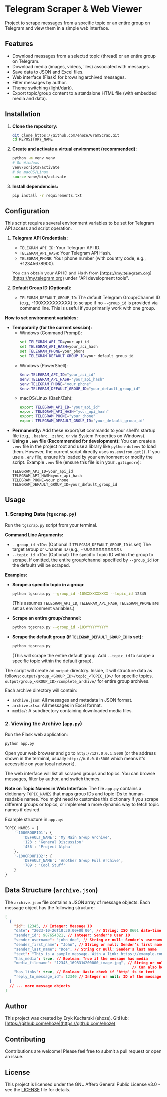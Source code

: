 # Telegram Scraper & Web Viewer

Project to scrape messages from a specific topic or an entire group on Telegram and view them in a simple web interface.

## Features

*   Download messages from a selected topic (thread) or an entire group on Telegram.
*   Download media (images, videos, files) associated with messages.
*   Save data to JSON and Excel files.
*   Web interface (Flask) for browsing archived messages.
*   Filter messages by author.
*   Theme switching (light/dark).
*   Export topic/group content to a standalone HTML file (with embedded media and data).

## Installation

1.  **Clone the repository:**
    ```bash
    git clone https://github.com/ehoze/GramScrap.git
    cd REPOSITORY_NAME
    ```

2.  **Create and activate a virtual environment (recommended):**
    ```bash
    python -m venv venv
    # On Windows
    venv\Scripts\activate
    # On macOS/Linux
    source venv/bin/activate
    ```

3.  **Install dependencies:**
    ```bash
    pip install -r requirements.txt
    ```

## Configuration

This script requires several environment variables to be set for Telegram API access and script operation.

1.  **Telegram API Credentials:**
    *   `TELEGRAM_API_ID`: Your Telegram API ID.
    *   `TELEGRAM_API_HASH`: Your Telegram API Hash.
    *   `TELEGRAM_PHONE`: Your phone number (with country code, e.g., +12345678900).

    You can obtain your API ID and Hash from [https://my.telegram.org](https://my.telegram.org) under "API development tools".

2.  **Default Group ID (Optional):**
    *   `TELEGRAM_DEFAULT_GROUP_ID`: The default Telegram Group/Channel ID (e.g., -100XXXXXXXXXX) to scrape if no `--group_id` is provided via command line. This is useful if you primarily work with one group.

**How to set environment variables:**

*   **Temporarily (for the current session):**
    *   Windows (Command Prompt):
        ```cmd
        set TELEGRAM_API_ID=your_api_id
        set TELEGRAM_API_HASH=your_api_hash
        set TELEGRAM_PHONE=your_phone
        set TELEGRAM_DEFAULT_GROUP_ID=your_default_group_id
        ```
    *   Windows (PowerShell):
        ```powershell
        $env:TELEGRAM_API_ID="your_api_id"
        $env:TELEGRAM_API_HASH="your_api_hash"
        $env:TELEGRAM_PHONE="your_phone"
        $env:TELEGRAM_DEFAULT_GROUP_ID="your_default_group_id"
        ```
    *   macOS/Linux (Bash/Zsh):
        ```bash
        export TELEGRAM_API_ID="your_api_id"
        export TELEGRAM_API_HASH="your_api_hash"
        export TELEGRAM_PHONE="your_phone"
        export TELEGRAM_DEFAULT_GROUP_ID="your_default_group_id"
        ```
*   **Permanently:** Add these export/set commands to your shell's startup file (e.g., `.bashrc`, `.zshrc`, or via System Properties on Windows).
*   **Using a `.env` file (Recommended for development):**
    You can create a `.env` file in the project root and use a library like `python-dotenv` to load them. However, the current script directly uses `os.environ.get()`. If you use a `.env` file, ensure it's loaded by your environment or modify the script.
    Example `.env` file (ensure this file is in your `.gitignore`):
    ```
    TELEGRAM_API_ID=your_api_id
    TELEGRAM_API_HASH=your_api_hash
    TELEGRAM_PHONE=your_phone
    TELEGRAM_DEFAULT_GROUP_ID=your_default_group_id
    ```

## Usage

### 1. Scraping Data (`tgscrap.py`)

Run the `tgscrap.py` script from your terminal.

**Command Line Arguments:**

*   `--group_id <ID>`: (Optional if `TELEGRAM_DEFAULT_GROUP_ID` is set) The target Group or Channel ID (e.g., -100XXXXXXXXXX).
*   `--topic_id <ID>`: (Optional) The specific Topic ID within the group to scrape. If omitted, the entire group/channel specified by `--group_id` (or the default) will be scraped.

**Examples:**

*   **Scrape a specific topic in a group:**
    ```bash
    python tgscrap.py --group_id -100XXXXXXXXXX --topic_id 12345
    ```
    (This assumes `TELEGRAM_API_ID`, `TELEGRAM_API_HASH`, `TELEGRAM_PHONE` are set as environment variables.)

*   **Scrape an entire group/channel:**
    ```bash
    python tgscrap.py --group_id -100YYYYYYYYYY
    ```

*   **Scrape the default group (if `TELEGRAM_DEFAULT_GROUP_ID` is set):**
    ```bash
    python tgscrap.py
    ```
    (This will scrape the entire default group. Add `--topic_id` to scrape a specific topic within the default group).

The script will create an `output` directory. Inside, it will structure data as follows:
`output/group_<GROUP_ID>/topic_<TOPIC_ID>/` for specific topics.
`output/group_<GROUP_ID>/complete_archive/` for entire group archives.

Each archive directory will contain:
*   `archive.json`: All messages and metadata in JSON format.
*   `archive.xlsx`: All messages in Excel format.
*   `media/`: A subdirectory containing downloaded media files.

### 2. Viewing the Archive (`app.py`)

Run the Flask web application:

```bash
python app.py
```

Open your web browser and go to `http://127.0.0.1:5000` (or the address shown in the terminal, usually `http://0.0.0.0:5000` which means it's accessible on your local network).

The web interface will list all scraped groups and topics. You can browse messages, filter by author, and switch themes.

**Note on Topic Names in Web Interface:**
The file `app.py` contains a dictionary `TOPIC_NAMES` that maps group IDs and topic IDs to human-readable names. You might need to customize this dictionary if you scrape different groups or topics, or implement a more dynamic way to fetch topic names if desired.

Example structure in `app.py`:
```python
TOPIC_NAMES = {
    '-100GROUPID1': { 
        'DEFAULT_NAME': 'My Main Group Archive',
        '123': 'General Discussion',
        '456': 'Project Alpha'
    },
    '-100GROUPID2': {
        'DEFAULT_NAME': 'Another Group Full Archive',
        '789': 'Cool Stuff'
    }
}
```

## Data Structure (`archive.json`)

The `archive.json` file contains a JSON array of message objects. Each message object has the following structure:

```json
[
  {
    "id": 12345, // Integer: Message ID
    "date": "2023-10-26T10:30:00+00:00", // String: ISO 8601 date-time
    "sender_id": 987654321, // Integer: Sender's User ID
    "sender_username": "john_doe", // String or null: Sender's username
    "sender_first_name": "John", // String or null: Sender's first name
    "sender_last_name": "Doe", // String or null: Sender's last name
    "text": "This is a sample message. With a link: https://example.com", // String: Message text content
    "has_media": true, // Boolean: True if the message has media
    "media_filename": "12345_1698316200000_image.jpg", // String or null: Filename of the downloaded media (if any)
                                                         // Can also be "skipped_large_file_(SIZE_MB)MB"
    "has_links": true, // Boolean: Basic check if 'http' is in text
    "reply_to_message_id": 12340 // Integer or null: ID of the message this is a reply to
  }
  // ... more message objects
]
```

## Author

This project was created by Eryk Kucharski (ehoze).
GitHub: [https://github.com/ehoze](https://github.com/ehoze)

## Contributing

Contributions are welcome! Please feel free to submit a pull request or open an issue.

## License

This project is licensed under the GNU Affero General Public License v3.0 - see the [LICENSE](LICENSE) file for details. 
